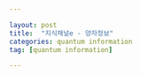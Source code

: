 ```yaml
---

layout: post
title:  "지식채널e - 양자정보"
categories: quantum information
tag: [quantum information]

---
```








